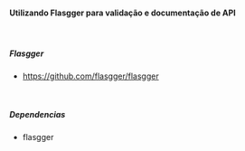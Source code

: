 #### Utilizando Flasgger para validação e documentação de API
<br>

##### Flasgger
* https://github.com/flasgger/flasgger
<br>

##### Dependencias
* flasgger